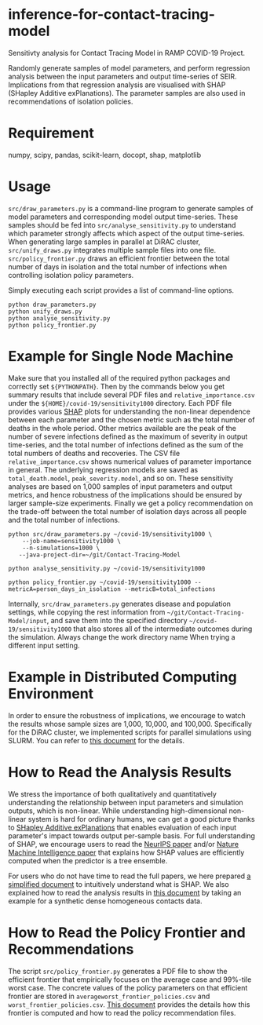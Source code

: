 # inference-for-contact-tracing-model

Sensitivty analysis for Contact Tracing Model in RAMP COVID-19 Project.

Randomly generate samples of model parameters, and perform
regression analysis between the input parameters and output time-series of SEIR.
Implications from that regression analysis are visualised with SHAP (SHapley Additive exPlanations).
The parameter samples are also used in recommendations of isolation policies.

# Requirement

numpy, scipy, pandas, scikit-learn, docopt, shap, matplotlib

# Usage

`src/draw_parameters.py` is a command-line program to
generate samples of model parameters and corresponding model output time-series.
These samples should be fed into `src/analyse_sensitivity.py`
to understand which parameter strongly affects which aspect of the output time-series. When generating large samples in parallel at DiRAC cluster,
`src/unify_draws.py` integrates multiple sample files into one file.
`src/policy_frontier.py` draws an efficient frontier between the total number of days in isolation
and the total number of infections when controlling isolation policy parameters. 

Simply executing each script provides a list of command-line options.

```
python draw_parameters.py
python unify_draws.py  
python analyse_sensitivity.py 
python policy_frontier.py 
```

# Example for Single Node Machine

Make sure that you installed all of the required python packages and correctly set `${PYTHONPATH}`. Then
by the commands below you get summary results that include several PDF files and
`relative_importance.csv` under the `${HOME}/covid-19/sensitivity1000` directory.
Each PDF file provides various [SHAP](https://github.com/slundberg/shap) plots for understanding the non-linear dependence between each parameter and the chosen metric such as the total number of deaths in the whole period.
Other metrics available are the peak of the number of severe infections defined as the maximum of severity in output time-series, and the total number of infections defined as the sum of the total numbers of deaths and recoveries.
The CSV file `relative_importance.csv` shows numerical values of parameter importance in general.
The underlying regression models are saved as `total_death.model`, `peak_severity.model`, and so on.
These sensitivity analyses are based on 1,000 samples of input parameters and output metrics,
and hence robustness of the implications should be ensured by larger sample-size experiments.
Finally we get a policy recommendation on the trade-off between the total number of isolation days across all people
and the total number of infections.

```
python src/draw_parameters.py ~/covid-19/sensitivity1000 \
	--job-name=sensitivity1000 \
	--n-simulations=1000 \
   --java-project-dir=~/git/Contact-Tracing-Model
  
python analyse_sensitivity.py ~/covid-19/sensitivity1000

python policy_frontier.py ~/covid-19/sensitivity1000 --metricA=person_days_in_isolation --metricB=total_infections
```

Internally, `src/draw_parameters.py` generates disease and population settings, 
while copying the rest information from `~/git/Contact-Tracing-Model/input`,
and save them into the specified directory `~/covid-19/sensitivity1000` that also stores all of the intermediate
outcomes during the simulation. Always change the work directory name When trying a different input setting.

# Example in Distributed Computing Environment

In order to ensure the robustness of implications, we encourage to watch the results whose sample sizes
are 1,000, 10,000, and 100,000. Specifically for the DiRAC cluster, we implemented scripts for parallel
simulations using SLURM. You can refer to [this document](doc/run_at_DiRAC.md) for the details.

# How to Read the Analysis Results

We stress the importance of both qualitatively and quantitatively understanding 
the relationship between input parameters and simulation outputs, which is non-linear. 
While understanding high-dimensional non-linear system is hard for ordinary humans,
we can get a good picture thanks to [SHapley Additive exPlanations](https://github.com/slundberg/shap) that enables evaluation of
each input parameter's impact towards output per-sample basis.
For full understanding of SHAP, we encourage users to read the [NeurIPS paper](http://papers.nips.cc/paper/7062-a-unified-approach-to-interpreting-model-predictions) and/or [Nature Machine Intelligence paper](https://www.nature.com/articles/s42256-019-0138-9) that explains how SHAP values are efficiently computed when the predictor is a tree ensemble.

For users who do not have time to read the full papers, we here prepared 
[a simplified document](doc/explain_shap.md) to intuitively understand what is SHAP.
We also explained how to read the analysis results in [this document](doc/read_plots.md) by
taking an example for a synthetic dense homogeneous contacts data.

# How to Read the Policy Frontier and Recommendations

The script `src/policy_frontier.py` generates a PDF file to show the efficient frontier
that empirically focuses on the average case and 99%-tile worst case.
The concrete values of the policy parameters on that efficient frontier are stored
in `averageworst_frontier_policies.csv` and `worst_frontier_policies.csv`.
[This document](doc/policy_frontier.md) provides the details how this frontier is computed
and how to read the policy recommendation files.


